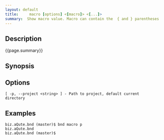 ```yaml
---
layout: default
title:     macro [options] <[macro]> <[...]> 
summary:  Show macro value. Macro can contain the  { and } parentheses but it is also ok without. You can use the ':' instead of the ';' in a macro
---
```

## Description

{{page.summary}}

## Synopsis

## Options

    [ -p, --project <string> ] - Path to project, default current directory

## Examples

    biz.aQute.bnd (master)$ bnd macro p
    biz.aQute.bnd
    biz.aQute.bnd (master)$ 
